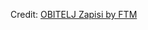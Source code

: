 <div id="observablehq-viewof-rod_selected_view-8f5c4010"></div>
<div id="observablehq-viewof-mjesto_selected_view-8f5c4010"></div>
<div id="observablehq-viewof-view_obitelj_selected-8f5c4010"></div>
<div id="observablehq-selected-8f5c4010"></div>
<p>Credit: <a href="https://observablehq.com/d/50c3ea95248bfea1@497">OBITELJ Zapisi by FTM</a></p>

<link rel="stylesheet" href="https://cdn.jsdelivr.net/npm/@observablehq/inspector@5/dist/inspector.css">
<script type="module">
import {Runtime, Inspector} from "https://cdn.jsdelivr.net/npm/@observablehq/runtime@5/dist/runtime.js";
import define from "https://api.observablehq.com/d/50c3ea95248bfea1@497.js?v=4";
new Runtime().module(define, name => {
  if (name === "viewof rod_selected_view") return new Inspector(document.querySelector("#observablehq-viewof-rod_selected_view-8f5c4010"));
  if (name === "viewof mjesto_selected_view") return new Inspector(document.querySelector("#observablehq-viewof-mjesto_selected_view-8f5c4010"));
  if (name === "viewof view_obitelj_selected") return new Inspector(document.querySelector("#observablehq-viewof-view_obitelj_selected-8f5c4010"));
  if (name === "selected") return new Inspector(document.querySelector("#observablehq-selected-8f5c4010"));
});
</script>
